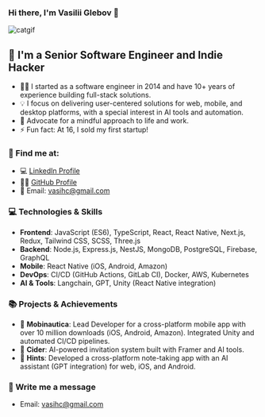 ### Hi there, I'm Vasilii Glebov 👋

![catgif](https://i.giphy.com/media/v1.Y2lkPTc5MGI3NjExa3R5bmpuMG9wbmk2bGt5Z3V2NHFlbGw1Z20zeWtnbGsxdWVrNHI1aSZlcD12MV9pbnRlcm5hbF9naWZfYnlfaWQmY3Q9Zw/ua7vVw9awZKWwLSYpW/giphy.gif)

## 🚀 I'm a Senior Software Engineer and Indie Hacker
- 👨‍💻  I started as a software engineer in 2014 and have 10+ years of experience building full-stack solutions.
- 💡  I focus on delivering user-centered solutions for web, mobile, and desktop platforms, with a special interest in AI tools and automation.
- 🧘  Advocate for a mindful approach to life and work.
- ⚡  Fun fact: At 16, I sold my first startup!

### 🔎 Find me at:
- 💻 [LinkedIn Profile](https://www.linkedin.com/in/vasihc/)
- 🧑‍💻 [GitHub Profile](https://github.com/vasihc)
- 📧 Email: vasihc@gmail.com

### 💻 Technologies & Skills
- **Frontend**: JavaScript (ES6), TypeScript, React, React Native, Next.js, Redux, Tailwind CSS, SCSS, Three.js
- **Backend**: Node.js, Express.js, NestJS, MongoDB, PostgreSQL, Firebase, GraphQL
- **Mobile**: React Native (iOS, Android, Amazon)
- **DevOps**: CI/CD (GitHub Actions, GitLab CI), Docker, AWS, Kubernetes
- **AI & Tools**: Langchain, GPT, Unity (React Native integration)

### 📚 Projects & Achievements
- 🚀 **Mobinautica**: Lead Developer for a cross-platform mobile app with over 10 million downloads (iOS, Android, Amazon). Integrated Unity and automated CI/CD pipelines.
- 🍎 **Cider**: AI-powered invitation system built with Framer and AI tools.
- 📱 **Hints**: Developed a cross-platform note-taking app with an AI assistant (GPT integration) for web, iOS, and Android.
<!---
### 📙 Most Used Languages
![Top Langs](https://github-readme-stats.vercel.app/api/top-langs/?username=vasihc&layout=compact&theme=radical)
-->

### 📧 Write me a message
- Email: vasihc@gmail.com
